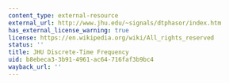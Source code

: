 ```yaml
---
content_type: external-resource
external_url: http://www.jhu.edu/~signals/dtphasor/index.htm
has_external_license_warning: true
license: https://en.wikipedia.org/wiki/All_rights_reserved
status: ''
title: JHU Discrete-Time Frequency
uid: b8ebeca3-3b91-4961-ac64-716faf3b9bc4
wayback_url: ''
---
```

